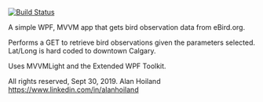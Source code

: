 ﻿[![Build Status](https://dev.azure.com/GreyCatSoftware/BirdFeed/_apis/build/status/BirdFeed?branchName=master)](https://dev.azure.com/GreyCatSoftware/BirdFeed/_build/latest?definitionId=1&branchName=master)

A simple WPF, MVVM app that gets bird observation data from eBird.org.

Performs a GET to retrieve bird observations given the parameters selected.
Lat/Long is hard coded to downtown Calgary.

Uses MVVMLight and the Extended WPF Toolkit.

All rights reserved, Sept 30, 2019.
Alan Hoiland
https://www.linkedin.com/in/alanhoiland
